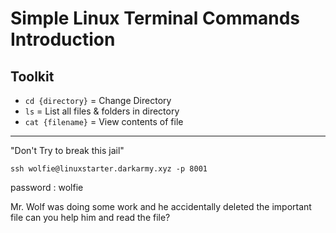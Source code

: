 # Simple Linux Terminal Commands Introduction

## Toolkit
- `cd {directory}` = Change Directory
- `ls` = List all files & folders in directory
- `cat {filename}` = View contents of file

---

"Don't Try to break this jail"

`ssh wolfie@linuxstarter.darkarmy.xyz -p 8001` 

password : wolfie

Mr. Wolf was doing some work and he accidentally deleted the important file can you help him and read the file?
